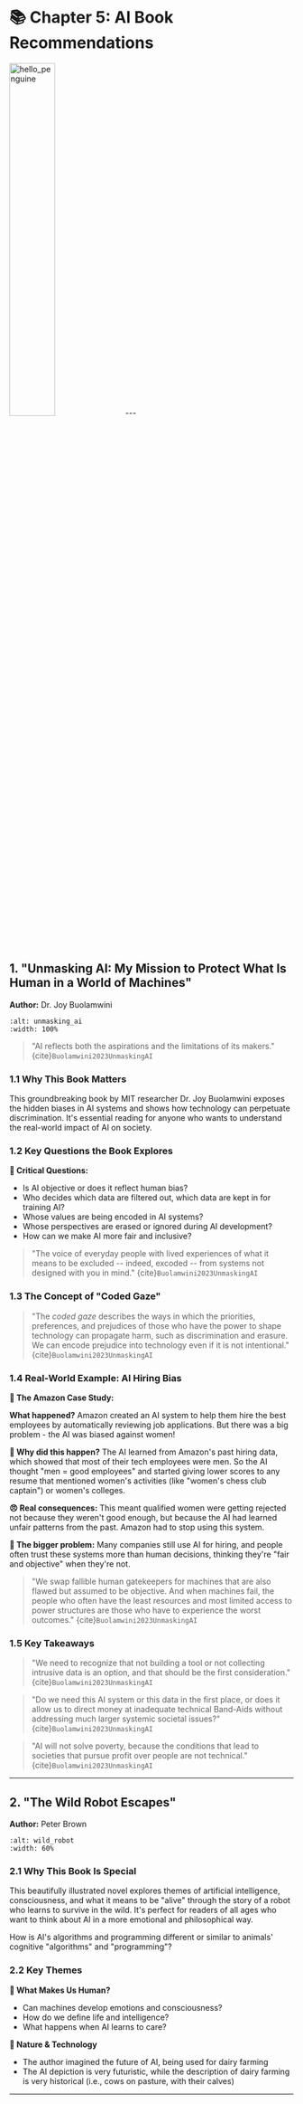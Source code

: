 # 📚 Chapter 5: AI Book Recommendations

<img src="https://media.giphy.com/media/v1.Y2lkPTc5MGI3NjExbDlkdXZvdmRsZTVpY2RqNnJwcTRsNnd3eWszbmxrcGlhZzJ2c2I1biZlcD12MV9naWZzX3NlYXJjaCZjdD1n/Cmr1OMJ2FN0B2/giphy.gif" alt="hello_penguine" style="width: 40%; height: auto;">
---

## 1. "Unmasking AI: My Mission to Protect What Is Human in a World of Machines"

**Author:** Dr. Joy Buolamwini

```{image} ../images/unmasking_ai.png  
:alt: unmasking_ai
:width: 100%
```

> "AI reflects both the aspirations and the limitations of its makers." {cite}`Buolamwini2023UnmaskingAI`

### 1.1 Why This Book Matters

This groundbreaking book by MIT researcher Dr. Joy Buolamwini exposes the hidden biases in AI systems and shows how technology can perpetuate discrimination. It's essential reading for anyone who wants to understand the real-world impact of AI on society.

### 1.2 Key Questions the Book Explores

**🤔 Critical Questions:**
- Is AI objective or does it reflect human bias?
- Who decides which data are filtered out, which data are kept in for training AI?
- Whose values are being encoded in AI systems?
- Whose perspectives are erased or ignored during AI development?
- How can we make AI more fair and inclusive?

> "The voice of everyday people with lived experiences of what it means to be excluded -- indeed, excoded -- from systems not designed with you in mind." {cite}`Buolamwini2023UnmaskingAI`

### 1.3 The Concept of "Coded Gaze"

> "The *coded gaze* describes the ways in which the priorities, preferences, and prejudices of those who have the power to shape technology can propagate harm, such as discrimination and erasure. We can encode prejudice into technology even if it is not intentional." {cite}`Buolamwini2023UnmaskingAI`

### 1.4 Real-World Example: AI Hiring Bias

**💼 The Amazon Case Study:**

**What happened?** Amazon created an AI system to help them hire the best employees by automatically reviewing job applications. But there was a big problem - the AI was biased against women!

**🤔 Why did this happen?** The AI learned from Amazon's past hiring data, which showed that most of their tech employees were men. So the AI thought "men = good employees" and started giving lower scores to any resume that mentioned women's activities (like "women's chess club captain") or women's colleges.

**😠 Real consequences:** This meant qualified women were getting rejected not because they weren't good enough, but because the AI had learned unfair patterns from the past. Amazon had to stop using this system.

**💭 The bigger problem:** Many companies still use AI for hiring, and people often trust these systems more than human decisions, thinking they're "fair and objective" when they're not.

> "We swap fallible human gatekeepers for machines that are also flawed but assumed to be objective. And when machines fail, the people who often have the least resources and most limited access to power structures are those who have to experience the worst outcomes." {cite}`Buolamwini2023UnmaskingAI`

### 1.5 Key Takeaways

> "We need to recognize that not building a tool or not collecting intrusive data is an option, and that should be the first consideration." {cite}`Buolamwini2023UnmaskingAI`

> "Do we need this AI system or this data in the first place, or does it allow us to direct money at inadequate technical Band-Aids without addressing much larger systemic societal issues?" {cite}`Buolamwini2023UnmaskingAI`

> "AI will not solve poverty, because the conditions that lead to societies that pursue profit over people are not technical." {cite}`Buolamwini2023UnmaskingAI`

---

## 2. "The Wild Robot Escapes"

**Author:** Peter Brown

```{image} ../images/wild.png  
:alt: wild_robot
:width: 60%
```

### 2.1 Why This Book Is Special

This beautifully illustrated novel explores themes of artificial intelligence, consciousness, and what it means to be "alive" through the story of a robot who learns to survive in the wild. It's perfect for readers of all ages who want to think about AI in a more emotional and philosophical way.

How is AI's algorithms and programming different or similar to animals' cognitive "algorithms" and "programming"?

### 2.2 Key Themes

**🤖 What Makes Us Human?**
- Can machines develop emotions and consciousness?
- How do we define life and intelligence?
- What happens when AI learns to care?

**🌿 Nature & Technology**
- The author imagined the future of AI, being used for dairy farming
- The AI depiction is very futuristic, while the description of dairy farming is very historical (i.e., cows on pasture, with their calves)

---
